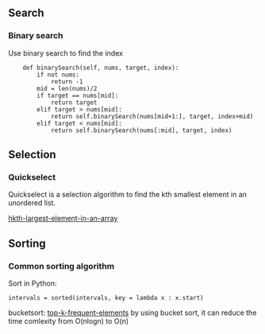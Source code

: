 ## Search

### Binary search
Use binary search to find the index

```
    def binarySearch(self, nums, target, index):
        if not nums:
            return -1
        mid = len(nums)/2
        if target == nums[mid]:
            return target
        elif target > nums[mid]:
            return self.binarySearch(nums[mid+1:], target, index+mid)
        elif target < nums[mid]:
            return self.binarySearch(nums[:mid], target, index)
```





## Selection

### Quickselect

Quickselect is a selection algorithm to find the kth smallest element in an unordered list.

[hkth-largest-element-in-an-array](https://leetcode.com/problems/kth-largest-element-in-an-array/)

## Sorting

### Common sorting algorithm

Sort in Python:

```
intervals = sorted(intervals, key = lambda x : x.start)
```

bucketsort:
[top-k-frequent-elements](https://leetcode.com/problems/top-k-frequent-elements/)
by using bucket sort, it can reduce the time comlexity from O(nlogn) to O(n)
